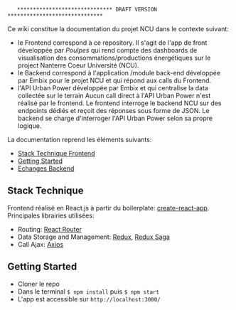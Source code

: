 ```
   ****************************** DRAFT VERSION ******************************
```


Ce wiki constitue la documentation du projet NCU dans le contexte suivant:
- le Frontend correspond à ce repository. Il s'agit de l'app de front développée par _Poulpes_ qui rend compte des dashboards de visualisation des consommations/productions énergétiques sur le project Nanterre Coeur Université (NCU).
- le Backend correspond à l'application /module back-end développée par Embix pour le projet NCU et qui répond aux calls du Frontend.
- l'API Urban Power développée par Embix et qui centralise la data collectée sur le terrain
Aucun call direct à l'API Urban Power n'est réalisé par le frontend. Le frontend interroge le backend NCU sur des endpoints dédiés et reçoit des réponses sous forme de JSON. Le backend se charge d'interroger l'API Urban Power selon sa propre logique.

La documentation reprend les éléments suivants:
- [Stack Technique Frontend  ](#stack-technique)
- [Getting Started](#getting-started)
- [Echanges Backend](Backend)


## Stack Technique
Frontend réalisé en React.js à partir du boilerplate: [create-react-app](https://github.com/facebook/create-react-app). Principales librairies utilisées:
- Routing: [React Router](https://github.com/ReactTraining/react-router)
- Data Storage and Management: [Redux](https://github.com/reactjs/redux), [Redux Saga](https://github.com/redux-saga/redux-saga)
- Call Ajax: [Axios](https://github.com/axios/axios)

## Getting Started
- Cloner le repo
- Dans le terminal `$ npm install` puis `$ npm start`
- L'app est accessible sur `http://localhost:3000/`